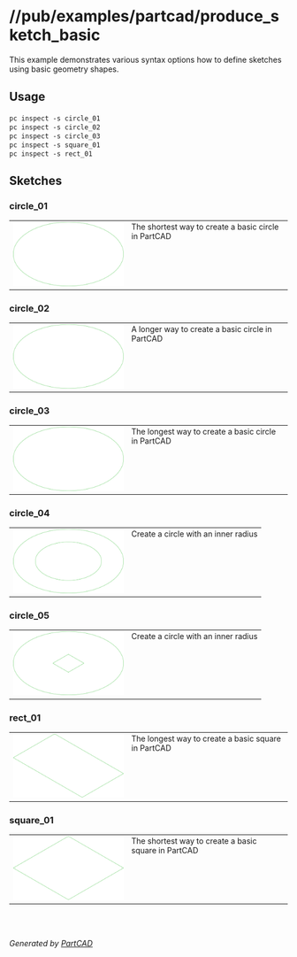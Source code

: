 # //pub/examples/partcad/produce_sketch_basic

This example demonstrates various syntax options how to define sketches using basic geometry shapes.

## Usage
```shell
pc inspect -s circle_01
pc inspect -s circle_02
pc inspect -s circle_03
pc inspect -s square_01
pc inspect -s rect_01
```


## Sketches

### circle_01
<table><tr>
<td valign=top><a href="circle_01.basic"><img src="././circle_01.svg" style="width: auto; height: auto; max-width: 200px; max-height: 200px;"></a></td>
<td valign=top>The shortest way to create a basic circle in PartCAD</td>
</tr></table>

### circle_02
<table><tr>
<td valign=top><a href="circle_02.basic"><img src="././circle_02.svg" style="width: auto; height: auto; max-width: 200px; max-height: 200px;"></a></td>
<td valign=top>A longer way to create a basic circle in PartCAD</td>
</tr></table>

### circle_03
<table><tr>
<td valign=top><a href="circle_03.basic"><img src="././circle_03.svg" style="width: auto; height: auto; max-width: 200px; max-height: 200px;"></a></td>
<td valign=top>The longest way to create a basic circle in PartCAD</td>
</tr></table>

### circle_04
<table><tr>
<td valign=top><a href="circle_04.basic"><img src="././circle_04.svg" style="width: auto; height: auto; max-width: 200px; max-height: 200px;"></a></td>
<td valign=top>Create a circle with an inner radius</td>
</tr></table>

### circle_05
<table><tr>
<td valign=top><a href="circle_05.basic"><img src="././circle_05.svg" style="width: auto; height: auto; max-width: 200px; max-height: 200px;"></a></td>
<td valign=top>Create a circle with an inner radius</td>
</tr></table>

### rect_01
<table><tr>
<td valign=top><a href="rect_01.basic"><img src="././rect_01.svg" style="width: auto; height: auto; max-width: 200px; max-height: 200px;"></a></td>
<td valign=top>The longest way to create a basic square in PartCAD</td>
</tr></table>

### square_01
<table><tr>
<td valign=top><a href="square_01.basic"><img src="././square_01.svg" style="width: auto; height: auto; max-width: 200px; max-height: 200px;"></a></td>
<td valign=top>The shortest way to create a basic square in PartCAD</td>
</tr></table>

<br/><br/>

*Generated by [PartCAD](https://partcad.org/)*
